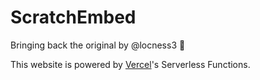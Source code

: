 # ScratchEmbed
Bringing back the original by @locness3 🚀

This website is powered by [Vercel](https://vercel.com/)'s Serverless Functions.